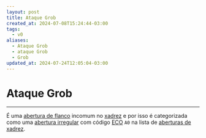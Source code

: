 ```yaml
---
layout: post
title: Ataque Grob
created_at: 2024-07-08T15:24:44-03:00
tags:
  - v0
aliases:
  - Ataque Grob
  - ataque Grob
  - Grob
updated_at: 2024-07-24T12:05:04-03:00
---
```

# Ataque Grob
---

É uma [abertura de flanco](_draft/2024/07/2024-07-06-Aberturas_de_flanco.md) incomum no [xadrez](../../../sementes/2024/07/2024-07-06-Xadrez.md) e por isso é categorizada como uma [abertura irregular](../../../sementes/2024/07/2024-07-06-Aberturas_irregulares.md) com código [ECO](../../../sementes/2024/07/2024-07-07-Encyclopaedia_of_Chess_Openings.md) `A0` na lista de [aberturas de xadrez](_draft/2024/07/2024-07-06-Aberturas_de_xadrez.md).
